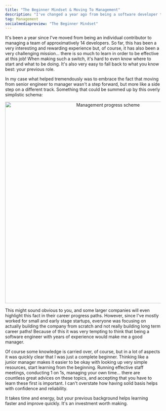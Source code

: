 ```yaml
---
title: "The Beginner Mindset & Moving To Management"
description: "I've changed a year ago from being a software developer to actually leading the technical team as director of engineering. This wasn't always easy, but having the right mindset clearly helped."
tag: Management
socialmediapreview: "The Beginner Mindset"
---
```


It's been a year since I've moved from being an individual contributor to managing a team of approximatively 14 developers. So far, this has been a very interesting and rewarding experience but, of course, it has also been a very challenging mission... there is so much to learn in order to be effective at this job! When making such a switch, it's hard to even know where to start and what to be doing. It's also very easy to fall back to what you know best: your previous role.

In my case what helped tremendously was to embrace the fact that moving from senior engineer to manager wasn't a step forward, but more like a side step on a different track. Something that could be summed up by this overly simplistic schema:

<div class="image-wrapper" style="text-align: center"><img src="/assets/blog/management_progress.jpg" alt="Management progress scheme" style="padding: 0px; width: 650px;"/></div>

This might sound obvious to you, and some larger companies will even highlight this fact in their career progress paths. However, since I've mostly worked for small and early stage startups, everyone was focusing on actually building the company from scratch and not really building long term career paths! Because of this it was very tempting to think that being a software engineer with years of experience would make me a good manager.

Of course some knowledge is carried over, of course, but in a lot of aspects it was quickly clear that I was just a complete beginner. Thinking like a junior manager makes it easier to be okay with looking up very simple resources, start learning from the beginning. Running effective staff meetings, conducting 1 on 1s, managing your own time... there are countless great advices on these topics, and accepting that you have to learn these first is important. I can't overstate how having solid basis helps with confidence and reliability.

It takes time and energy, but your previous background helps learning faster and improve quickly. It's an investment worth making.

